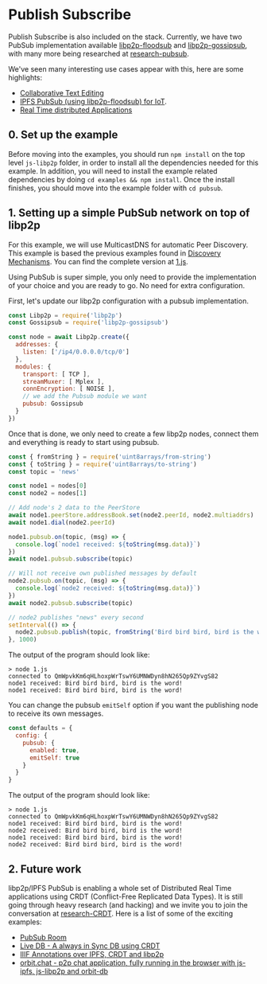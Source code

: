 # Publish Subscribe

Publish Subscribe is also included on the stack. Currently, we have two PubSub implementation available [libp2p-floodsub](https://github.com/libp2p/js-libp2p-floodsub) and [libp2p-gossipsub](https://github.com/ChainSafe/js-libp2p-gossipsub), with many more being researched at [research-pubsub](https://github.com/libp2p/research-pubsub).

We've seen many interesting use cases appear with this, here are some highlights:

- [Collaborative Text Editing](https://www.youtube.com/watch?v=-kdx8rJd8rQ)
- [IPFS PubSub (using libp2p-floodsub) for IoT](https://www.youtube.com/watch?v=qLpM5pBDGiE).
- [Real Time distributed Applications](https://www.youtube.com/watch?v=vQrbxyDPSXg)

## 0. Set up the example

Before moving into the examples, you should run `npm install` on the top level `js-libp2p` folder, in order to install all the dependencies needed for this example. In addition, you will need to install the example related dependencies by doing `cd examples && npm install`. Once the install finishes, you should move into the example folder with `cd pubsub`.

## 1. Setting up a simple PubSub network on top of libp2p

For this example, we will use MulticastDNS for automatic Peer Discovery. This example is based the previous examples found in [Discovery Mechanisms](../discovery-mechanisms). You can find the complete version at [1.js](./1.js).

Using PubSub is super simple, you only need to provide the implementation of your choice and you are ready to go. No need for extra configuration.

First, let's update our libp2p configuration with a pubsub implementation.

```JavaScript
const Libp2p = require('libp2p')
const Gossipsub = require('libp2p-gossipsub')

const node = await Libp2p.create({
  addresses: {
    listen: ['/ip4/0.0.0.0/tcp/0']
  },
  modules: {
    transport: [ TCP ],
    streamMuxer: [ Mplex ],
    connEncryption: [ NOISE ],
    // we add the Pubsub module we want
    pubsub: Gossipsub
  }
})
```

Once that is done, we only need to create a few libp2p nodes, connect them and everything is ready to start using pubsub.

```JavaScript
const { fromString } = require('uint8arrays/from-string')
const { toString } = require('uint8arrays/to-string')
const topic = 'news'

const node1 = nodes[0]
const node2 = nodes[1]

// Add node's 2 data to the PeerStore
await node1.peerStore.addressBook.set(node2.peerId, node2.multiaddrs)
await node1.dial(node2.peerId)

node1.pubsub.on(topic, (msg) => {
  console.log(`node1 received: ${toString(msg.data)}`)
})
await node1.pubsub.subscribe(topic)

// Will not receive own published messages by default
node2.pubsub.on(topic, (msg) => {
  console.log(`node2 received: ${toString(msg.data)}`)
})
await node2.pubsub.subscribe(topic)

// node2 publishes "news" every second
setInterval(() => {
  node2.pubsub.publish(topic, fromString('Bird bird bird, bird is the word!'))
}, 1000)
```

The output of the program should look like:

```
> node 1.js
connected to QmWpvkKm6qHLhoxpWrTswY6UMNWDyn8hN265Qp9ZYvgS82
node1 received: Bird bird bird, bird is the word!
node1 received: Bird bird bird, bird is the word!
```

You can change the pubsub `emitSelf` option if you want the publishing node to receive its own messages.

```JavaScript
const defaults = {
  config: {
    pubsub: {
      enabled: true,
      emitSelf: true
    }
  }
}
```

The output of the program should look like:

```
> node 1.js
connected to QmWpvkKm6qHLhoxpWrTswY6UMNWDyn8hN265Qp9ZYvgS82
node1 received: Bird bird bird, bird is the word!
node2 received: Bird bird bird, bird is the word!
node1 received: Bird bird bird, bird is the word!
node2 received: Bird bird bird, bird is the word!
```

## 2. Future work

libp2p/IPFS PubSub is enabling a whole set of Distributed Real Time applications using CRDT (Conflict-Free Replicated Data Types). It is still going through heavy research (and hacking) and we invite you to join the conversation at [research-CRDT](https://github.com/ipfs/research-CRDT). Here is a list of some of the exciting examples:

- [PubSub Room](https://github.com/ipfs-labs/ipfs-pubsub-room)
- [Live DB - A always in Sync DB using CRDT](https://github.com/ipfs-labs/ipfs-live-db)
- [IIIF Annotations over IPFS, CRDT and libp2p](https://www.youtube.com/watch?v=hmAniA6g9D0&feature=youtu.be&t=10m40s)
- [orbit.chat - p2p chat application, fully running in the browser with js-ipfs, js-libp2p and orbit-db](http://orbit.chat/)
